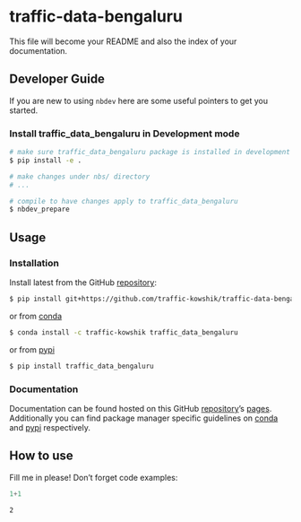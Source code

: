 # traffic-data-bengaluru


<!-- WARNING: THIS FILE WAS AUTOGENERATED! DO NOT EDIT! -->

This file will become your README and also the index of your
documentation.

## Developer Guide

If you are new to using `nbdev` here are some useful pointers to get you
started.

### Install traffic_data_bengaluru in Development mode

``` sh
# make sure traffic_data_bengaluru package is installed in development mode
$ pip install -e .

# make changes under nbs/ directory
# ...

# compile to have changes apply to traffic_data_bengaluru
$ nbdev_prepare
```

## Usage

### Installation

Install latest from the GitHub
[repository](https://github.com/traffic-kowshik/traffic-data-bengaluru):

``` sh
$ pip install git+https://github.com/traffic-kowshik/traffic-data-bengaluru.git
```

or from
[conda](https://anaconda.org/traffic-kowshik/traffic-data-bengaluru)

``` sh
$ conda install -c traffic-kowshik traffic_data_bengaluru
```

or from [pypi](https://pypi.org/project/traffic-data-bengaluru/)

``` sh
$ pip install traffic_data_bengaluru
```

### Documentation

Documentation can be found hosted on this GitHub
[repository](https://github.com/traffic-kowshik/traffic-data-bengaluru)’s
[pages](https://traffic-kowshik.github.io/traffic-data-bengaluru/).
Additionally you can find package manager specific guidelines on
[conda](https://anaconda.org/traffic-kowshik/traffic-data-bengaluru) and
[pypi](https://pypi.org/project/traffic-data-bengaluru/) respectively.

## How to use

Fill me in please! Don’t forget code examples:

``` python
1+1
```

    2
